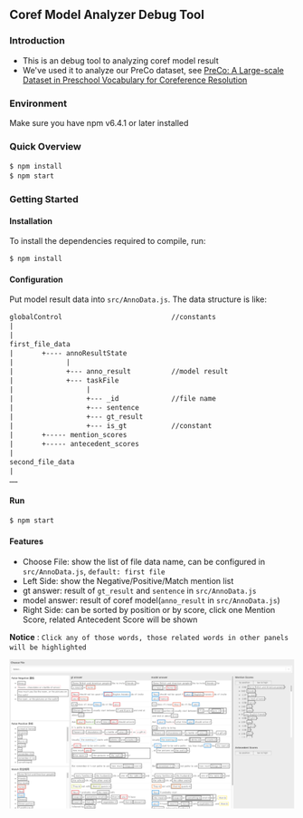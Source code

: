 Coref Model Analyzer Debug Tool
----
### Introduction
* This is an debug tool to analyzing coref model result
* We've used it to analyze our PreCo dataset, see [PreCo: A Large-scale Dataset in Preschool Vocabulary for Coreference Resolution](https://arxiv.org/pdf/1810.09807.pdf)

### Environment
Make sure you have npm v6.4.1 or later installed

### Quick Overview
```sh 
$ npm install
$ npm start
```
### Getting Started
#### Installation
To install the dependencies required to compile, run:
```sh
$ npm install
```

#### Configuration
Put model result data into ```src/AnnoData.js```.
The data structure is like:
```
globalControl                           //constants
|
|
first_file_data
|       +---- annoResultState
|             |
|             +--- anno_result          //model result
|             +--- taskFile             
|                  |
|                  +--- _id             //file name
|                  +--- sentence        
|                  +--- gt_result
|                  +--- is_gt           //constant
|       +----- mention_scores
|       +----- antecedent_scores
|       
second_file_data
|
……
```
#### Run
```sh
$ npm start
```
#### Features
* Choose File: show the list of file data name, can be configured in ```src/AnnoData.js```, ```default: first file```
* Left Side: show the Negative/Positive/Match mention list
* gt answer: result of ```gt_result``` and ```sentence``` in ```src/AnnoData.js```
* model answer: result of coref model(```anno_result``` in ```src/AnnoData.js```)
* Right Side: can be sorted by position or by score, click one Mention Score, related Antecedent Score will be shown

**Notice** : ```Click any of those words, those related words in other panels will be highlighted```

![Example](/img/debug_tool.png)
